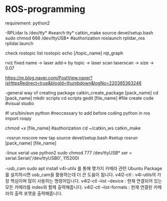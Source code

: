 # ROS-programming

requirement: python2

-RPLidar
ls /dev/tty* #search tty* 
catkin_make
source devel/setup.bash 
sudo chmod 666 /dev/ttyUSB*  #authorization
roslaunch rplidar_ros rplidar.launch 

check
rostopic list
rostopic echo [/topic_name]
rqt_graph

rviz
fixed name → laser
add→ by topic → laser scan 
laserscan → size → 0.07

https://m.blog.naver.com/PostView.naver?isHttpsRedirect=true&blogId=thumbdown&logNo=220385363246


-general way of creating package
catkin_create_package [pack_name]
cd  [pack_name]
mkdir scripts
cd scripts
gedit [file_name]  #file create
code #visual studio

#! urs/bin/evn python  #neccessary to add before coding python in ros
import rospy

chmod +x [file_name]  #authorization
cd ~/catkin_ws
catkin_make 

-rosrun
roscore
new tap
source devel/setup.bash  #setup
rosrun [pack_name] [file_name]


-linux serial
use python2 
sudo chmod 777 /dev/ttyUSB*
ser = serial.Serial('/dev/ttyUSB0', 115200)

-usb_cam
sudo apt install v4l-utils 를 통해 몇가지 카메라 관련 Ubuntu Package를 설치하시면 usb_cam을 활용하는데 더 큰 도움이 됩니다.
v4l2-ctl : v4l-utils의 가장 핵심이며 많이 사용하는 명령어입니다.
v4l2-ctl –list –device : 현재 연결되어 있는 모든 카메라를 index와 함께 출력해줍니다.
v4l2-ctl –list-formats : 현재 연결된 카메라의 출력 포맷을 출력해줍니다.
